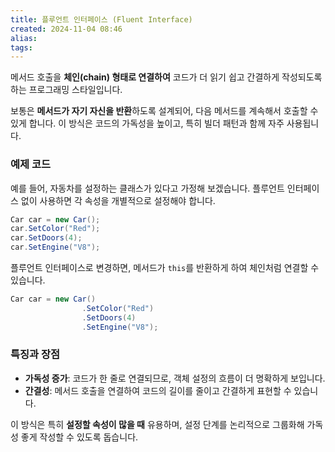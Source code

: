 ```yaml
---
title: 플루언트 인터페이스 (Fluent Interface)
created: 2024-11-04 08:46
alias:
tags:
---
```

메서드 호출을 **체인(chain) 형태로 연결하여** 코드가 더 읽기 쉽고 간결하게 작성되도록 하는 프로그래밍 스타일입니다. 

보통은 **메서드가 자기 자신을 반환**하도록 설계되어, 다음 메서드를 계속해서 호출할 수 있게 합니다. 
이 방식은 코드의 가독성을 높이고, 특히 빌더 패턴과 함께 자주 사용됩니다.

### 예제 코드

예를 들어, 자동차를 설정하는 클래스가 있다고 가정해 보겠습니다. 
플루언트 인터페이스 없이 사용하면 각 속성을 개별적으로 설정해야 합니다.

```csharp
Car car = new Car();
car.SetColor("Red");
car.SetDoors(4);
car.SetEngine("V8");
```

플루언트 인터페이스로 변경하면, 메서드가 `this`를 반환하게 하여 체인처럼 연결할 수 있습니다.

```csharp
Car car = new Car()
                .SetColor("Red")
                .SetDoors(4)
                .SetEngine("V8");
```

### 특징과 장점
- **가독성 증가**: 코드가 한 줄로 연결되므로, 객체 설정의 흐름이 더 명확하게 보입니다.
- **간결성**: 메서드 호출을 연결하여 코드의 길이를 줄이고 간결하게 표현할 수 있습니다. 

이 방식은 특히 **설정할 속성이 많을 때** 유용하며, 설정 단계를 논리적으로 그룹화해 가독성 좋게 작성할 수 있도록 돕습니다.


